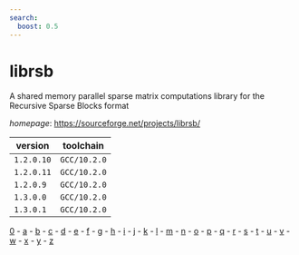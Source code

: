 ```yaml
---
search:
  boost: 0.5
---
```

# librsb

A shared memory parallel sparse matrix computations library for the Recursive Sparse Blocks format

*homepage*: <https://sourceforge.net/projects/librsb/>

version | toolchain
--------|----------
``1.2.0.10`` | ``GCC/10.2.0``
``1.2.0.11`` | ``GCC/10.2.0``
``1.2.0.9`` | ``GCC/10.2.0``
``1.3.0.0`` | ``GCC/10.2.0``
``1.3.0.1`` | ``GCC/10.2.0``

[0](../0/index.md) - [a](../a/index.md) - [b](../b/index.md) - [c](../c/index.md) - [d](../d/index.md) - [e](../e/index.md) - [f](../f/index.md) - [g](../g/index.md) - [h](../h/index.md) - [i](../i/index.md) - [j](../j/index.md) - [k](../k/index.md) - [l](../l/index.md) - [m](../m/index.md) - [n](../n/index.md) - [o](../o/index.md) - [p](../p/index.md) - [q](../q/index.md) - [r](../r/index.md) - [s](../s/index.md) - [t](../t/index.md) - [u](../u/index.md) - [v](../v/index.md) - [w](../w/index.md) - [x](../x/index.md) - [y](../y/index.md) - [z](../z/index.md)

